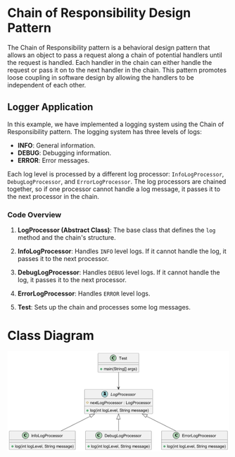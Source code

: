 # Chain of Responsibility Design Pattern

The Chain of Responsibility pattern is a behavioral design pattern that allows an object to pass a request along a chain
of potential handlers until the request is handled. Each handler in the chain can either handle the request or pass it
on to the next handler in the chain. This pattern promotes loose coupling in software design by allowing the handlers to
be independent of each other.

## Logger Application

In this example, we have implemented a logging system using the Chain of Responsibility pattern. The logging system has
three levels of logs:

- **INFO**: General information.
- **DEBUG**: Debugging information.
- **ERROR**: Error messages.

Each log level is processed by a different log processor: `InfoLogProcessor`, `DebugLogProcessor`,
and `ErrorLogProcessor`. The log processors are chained together, so if one processor cannot handle a log message, it
passes it to the next processor in the chain.

### Code Overview

1. **LogProcessor (Abstract Class)**: The base class that defines the `log` method and the chain's structure.

2. **InfoLogProcessor**: Handles `INFO` level logs. If it cannot handle the log, it passes it to the next processor.

3. **DebugLogProcessor**: Handles `DEBUG` level logs. If it cannot handle the log, it passes it to the next processor.

4. **ErrorLogProcessor**: Handles `ERROR` level logs.

5. **Test**: Sets up the chain and processes some log messages.

# Class Diagram

![chain_of_responsibility_class_diagram.png](chain_of_responsibility_class_diagram.png)

